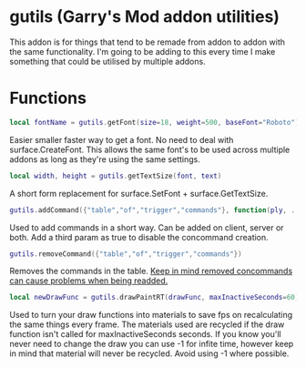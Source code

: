 # gutils (Garry's Mod addon utilities)
This addon is for things that tend to be remade from addon to addon with the same functionality.
I'm going to be adding to this every time I make something that could be utilised by multiple addons.

# Functions
```lua
local fontName = gutils.getFont(size=18, weight=500, baseFont="Roboto")
```
Easier smaller faster way to get a font. No need to deal with surface.CreateFont. This allows the same font's to be used across multiple addons as long as they're using the same settings.

```lua
local width, height = gutils.getTextSize(font, text)
```
A short form replacement for surface.SetFont + surface.GetTextSize.

```lua
gutils.addCommand({"table","of","trigger","commands"}, function(ply, ...) ply:Kill() end)
```
Used to add commands in a short way. Can be added on client, server or both. Add a third param as true to disable the concommand creation.

```lua
gutils.removeCommand({"table","of","trigger","commands"})
```
Removes the commands in the table. [Keep in mind removed concommands can cause problems when being readded.](https://wiki.facepunch.com/gmod/concommand.Remove)

```lua
local newDrawFunc = gutils.drawPaintRT(drawFunc, maxInactiveSeconds=60)
```
Used to turn your draw functions into materials to save fps on recalculating the same things every frame. The materials used are recycled if the draw function isn't called for maxInactiveSeconds seconds. If you know you'll never need to change the draw you can use -1 for infite time, however keep in mind that material will never be recycled. Avoid using -1 where possible.
